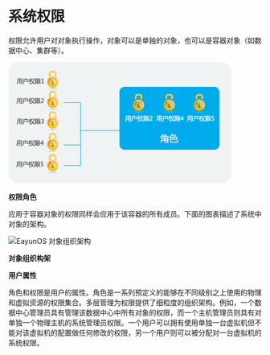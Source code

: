 # 系统权限

权限允许用户对对象执行操作，对象可以是单独的对象，也可以是容器对象（如数据中心、集群等）。

![权限和角色](../images/Users_and_Roles-Permissions_and_Roles.png)

**权限角色**

应用于容器对象的权限同样会应用于该容器的所有成员。下面的图表描述了系统中对象的架构。

![EayunOS
对象组织架构](../images/Users_and_Roles-EayunOS_Object_Hierarchy.png)

**对象组织构架**

**用户属性**

角色和权限是用户的属性。角色是一系列预定义的能够在不同级别之上使用的物理和虚拟资源的权限集合。多层管理为权限提供了细粒度的组织架构。例如，一个数据中心管理员具有管理该数据中心中所有对象的权限，而一个主机管理员则具有对单独一个物理主机的系统管理员权限。一个用户可以拥有使用单独一台虚拟机但不能对该虚拟机的配置做任何修改的权限，另一个用户则可以被分配对一台虚拟机的系统权限。



